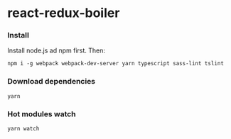 # react-redux-boiler
### Install
Install node.js ad npm first. Then:

```
npm i -g webpack webpack-dev-server yarn typescript sass-lint tslint
```

### Download dependencies
```
yarn
```

### Hot modules watch
```
yarn watch
```
